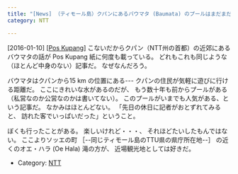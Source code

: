 ```yaml
---
title: "[News] （ティモール島）クパンにあるバウマタ (Baumata) のプールはまだまだ人気がある "
category: NTT

---
```


[2016-01-10] [[Pos Kupang]](http://dlvr.it/DDjrx5)  こないだからクパン（NTT州の首都）の近郊にある
バウマタの話が Pos Kupang 紙に何度も載っている。
どれもこれも同じような（ほとんど中身のない）記事だ。
なぜなんだろう。

<!--more-->

 バウマタはクパンから15 km の位置にある---
クパンの住民が気軽に遊びに行ける距離だ。
ここにきれいな水があるのだが、
もう数十年も前からプールがある
（私営なのか公営なのかは書いてない）。
このプールがいまでも人気がある、という記事だ。
なかみはほとんどない。
「先日の休日に記者がおとずれてみると、
訪れた客でいっぱいだった」ということ。

 ぼくも行ったことがある。
楽しいけれど・・・、
それほどたいしたもんではない。
ここよりソッエの町
［--同じティモール島のTTU県の県庁所在地--］ 
の近くのオエ・ハラ (Oe Hala) 滝の方が、
近場観光地としては好きだ。

- Category: [NTT](https://merapano.github.io/categories.html#NTT)

